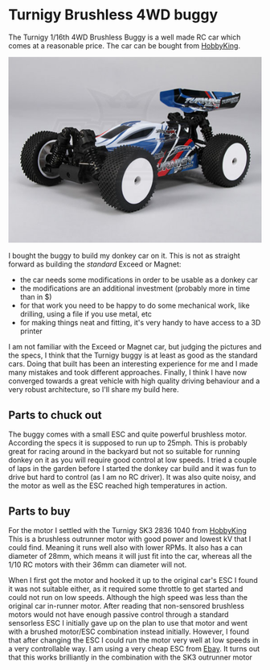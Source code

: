 # Turnigy Brushless 4WD buggy

The Turnigy 1/16th 4WD Brushless Buggy is a well made RC car which comes at a 
reasonable price. The car can be bought from [HobbyKing](https://hobbyking.com/en_us/turnigy-1-16-brushless-4wd-racing-buggy-w-25a-power-system-and-2-4ghz-radio-rtr.html?gclid=CjwKCAjwqqrmBRAAEiwAdpDXtFS4SQOmtAFHIMZ9HrEiBeGwMeOg9UfNnKB6_Nr-yxoUUoyarf6FORoC7NgQAvD_BwE&gclsrc=aw.ds&___store=en_us). 

![4WD_Buggy](./assets/4WD_buggy.jpg)

I bought the buggy to build my donkey car on it. This is not as straight forward as building the _standard_ Exceed or Magnet:
* the car needs some modifications in order to be usable as a donkey car
* the modifications are an additional investment (probably more in time than in $)
* for that work you need to be happy to do some mechanical work, like drilling, using a file if you use metal, etc
* for making things neat and fitting, it's very handy to have access to a 3D printer

I am not familiar with the Exceed or Magnet car, but judging the pictures and the specs, I think that the Turnigy buggy is at least as good as the standard cars. Doing that built has been an interesting experience for me and I made many mistakes and took different approaches. Finally, I think I have now converged towards a great vehicle with high quality driving behaviour and a very robust architecture, so I'll share my build here. 

## Parts to chuck out
The buggy comes with a small ESC and quite powerful brushless motor. According the specs it is supposed to run up to 25mph. This is probably great for racing around in the backyard but not so suitable for running donkey on it as you will require good control at low speeds. I tried a couple of laps in the garden before I started the donkey car build and it was fun to drive but hard to control (as I am no RC driver). It was also quite noisy, and the motor as well as the ESC reached high temperatures in action.

## Parts to buy
For the motor I settled with the Turnigy SK3 2836 1040 from [HobbyKing](https://hobbyking.com/en_us/turnigy-aerodrive-sk3-2836-1040kv-brushless-outrunner-motor.html?gclsrc=aw.ds&gclid=CjwKCAjwwvfrBRBIEiwA2nFiPUKxThyzLSzGWZayfOwnxFth31bcAuTGR65S_pAo1QQNIYw3izbd0RoCejoQAvD_BwE&___store=en_us) This is a brushless outrunner motor with good power and lowest kV that I could find. Meaning it runs well also with lower RPMs. It also has a can diameter of 28mm, which means it will just fit into the car, whereas all the 1/10 RC motors with their 36mm can diameter will not. 

When I first got the motor and hooked it up to the original car's ESC I found it was not suitable either, as it required some throttle to get started and could not run on low speeds. Although the high speed was less than the original car in-runner motor. After reading that non-sensored brushless motors would not have enough passive control through a standard sensorless ESC I initially gave up on the plan to use that motor and went with a brushed motor/ESC combination instead initially. However, I found that after changing the ESC I could run the motor very well at low speeds in a very controllable way. I am using a very cheap ESC from [Ebay](https://www.ebay.co.uk/itm/45-120A-ESC-Sensored-Brushless-Speed-Controller-for-RC-1-8-1-10-Car-Crawler/123836633866?ssPageName=STRK%3AMEBIDX%3AIT&var=424542043077&_trksid=p2057872.m2749.l2649). It turns out that this works brilliantly in the combination with the SK3 outrunner motor

